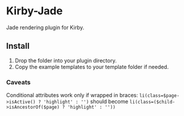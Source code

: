 # Kirby-Jade

Jade rendering plugin for Kirby.

## Install

1. Drop the folder into your plugin directory.
2. Copy the example templates to your template folder if needed.


### Caveats
Conditional attributes work only if wrapped in braces: ``li(class=$page->isActive() ? 'highlight' : '')`` should become ``li(class=($child->isAncestorOf($page) ? 'highlight' : ''))``
